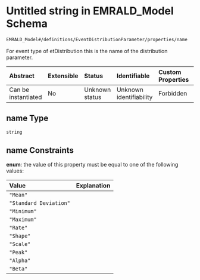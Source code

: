 # Untitled string in EMRALD_Model Schema

```txt
EMRALD_Model#/definitions/EventDistributionParameter/properties/name
```

For event type of etDistribution this is the name of the distribution parameter.

| Abstract            | Extensible | Status         | Identifiable            | Custom Properties | Additional Properties | Access Restrictions | Defined In                                                                                                    |
| :------------------ | :--------- | :------------- | :---------------------- | :---------------- | :-------------------- | :------------------ | :------------------------------------------------------------------------------------------------------------ |
| Can be instantiated | No         | Unknown status | Unknown identifiability | Forbidden         | Allowed               | none                | [EMRALD_JsonSchemaV3_0.json*](../../../../../Emrald-UI/out/EMRALD_JsonSchemaV3_0.json "open original schema") |

## name Type

`string`

## name Constraints

**enum**: the value of this property must be equal to one of the following values:

| Value                  | Explanation |
| :--------------------- | :---------- |
| `"Mean"`               |             |
| `"Standard Deviation"` |             |
| `"Minimum"`            |             |
| `"Maximum"`            |             |
| `"Rate"`               |             |
| `"Shape"`              |             |
| `"Scale"`              |             |
| `"Peak"`               |             |
| `"Alpha"`              |             |
| `"Beta"`               |             |
